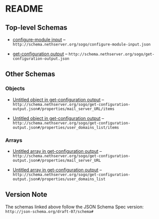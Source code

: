 # README

## Top-level Schemas

* [configure-module input](./configure-module-input.md "Configure sogo") – `http://schema.nethserver.org/sogo/configure-module-input.json`

* [get-configuration output](./get-configuration-output.md "Get sogo configuration") – `http://schema.nethserver.org/sogo/get-configuration-output.json`

## Other Schemas

### Objects

* [Untitled object in get-configuration output](./get-configuration-output-properties-mail_server_url-items.md) – `http://schema.nethserver.org/sogo/get-configuration-output.json#/properties/mail_server_URL/items`

* [Untitled object in get-configuration output](./get-configuration-output-properties-user_domains_list-items.md) – `http://schema.nethserver.org/sogo/get-configuration-output.json#/properties/user_domains_list/items`

### Arrays

* [Untitled array in get-configuration output](./get-configuration-output-properties-mail_server_url.md) – `http://schema.nethserver.org/sogo/get-configuration-output.json#/properties/mail_server_URL`

* [Untitled array in get-configuration output](./get-configuration-output-properties-user_domains_list.md) – `http://schema.nethserver.org/sogo/get-configuration-output.json#/properties/user_domains_list`

## Version Note

The schemas linked above follow the JSON Schema Spec version: `http://json-schema.org/draft-07/schema#`
